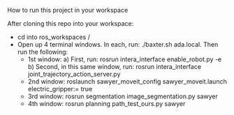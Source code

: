 How to run this project in your workspace

After cloning this repo into your workspace:

- cd into ros_workspaces / <workspace>
- Open up 4 terminal windows. In each, run: ./baxter.sh ada.local. 
  Then run the following:
    - 1st window:
        a) First, run: rosrun intera_interface enable_robot.py -e
        b) Second, in this same window, run: rosrun intera_interface joint_trajectory_action_server.py
    - 2nd window: roslaunch sawyer_moveit_config sawyer_moveit.launch electric_gripper:= true
    - 3rd window: rosrun segmentation image_segmentation.py sawyer
    - 4th window: rosrun planning path_test_ours.py sawyer
